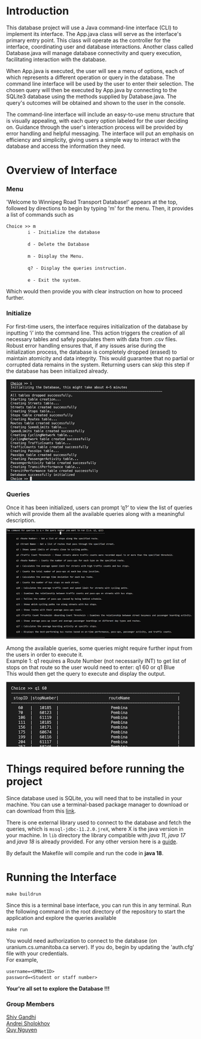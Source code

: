 # Introduction
This database project will use a Java command-line interface (CLI) to implement its interface. The App.java class will serve as the interface's primary entry point. This class will operate as the controller for the interface, coordinating user and database interactions. Another class called Database.java will manage database connectivity and query execution, facilitating interaction with the database.

When App.java is executed, the user will see a menu of options, each of which represents a different operation or query in the database. The command line interface will be used by the user to enter their selection. The chosen query will then be executed by App.java by connecting to the SQLite3 database using the methods supplied by Database.java. The query's outcomes will be obtained and shown to the user in the console.

The command-line interface will include an easy-to-use menu structure that is visually appealing, with each query option labeled for the user deciding on. Guidance through the user's interaction process will be provided by error handling and helpful messaging. The interface will put an emphasis on efficiency and simplicity, giving users a simple way to interact with the database and access the information they need.

# Overview of Interface

### Menu
'Welcome to Winnipeg Road Transport Database!' appears at the top, followed by directions to begin by typing 'm' for the menu. Then, it provides a list of commands such as 
```
Choice >> m
        i - Initialize the database

        d - Delete the Database

        m - Display the Menu.

        q? - Display the queries instruction.

        e - Exit the system.
```
Which would then provide you with clear instruction on how to proceed further.

### Initialize
For first-time users, the interface requires initialization of the database by inputting ‘i’ into the command line. This action triggers the creation of all necessary tables and safely populates them with data from .csv files. Robust error handling ensures that, if any issues arise during the initialization process, the database is completely dropped (erased) to maintain atomicity and data integrity. This would guarantee that no partial or corrupted data remains in the system. Returning users can skip this step if the database has been initialized already.

![](Images/1.png "1")

### Queries
Once it has been initialized, users can prompt ‘q?’ to view the list of queries which will provide them all the available queries along with a meaningful description.

![](Images/2.png "2")

Among the available queries, some queries might require further input from the users in order to execute it.  
Example 1: q1 requires a Route Number (not necessarily INT)  to get list of stops on that route so the user would need to enter: q1 60 or q1 Blue \
This would then get the query to execute and display the output.

![](Images/3.png "3")



# Things required before running the project
Since database used is SQLite, you will need that to be installed in your machine. You can use a terminal-based package manager to download or can download from this [link](https://www.sqlite.org/download.html).

There is one external library used to connect to the database and fetch the queries, which is `mssql-jdbc-11.2.0.jreX`, where X is the java version in your machine. In `lib` directory the library compatible with _java 11_, _java 17_ and _java 18_ is already provided. For any other version here is a [guide](mssql-jdbc-11.2.0.jre11).

By default the Makefile will compile and run the code in __java 18__.

# Running the Interface

```
make buildrun
```

Since this is a terminal base interface, you can run this in any terminal. Run the following command in the root directory of the repository to start the application and explore the queries available

```
make run
```
You would need authorization to connect to the database (on uranium.cs.umanitoba.ca server). If you do, begin by updating the 'auth.cfg' file with your credentials. \
For example,
```
username=<UMNetID>
password=<Student or staff number>
```
**Your're all set to explore the Database !!!**


### Group Members
[Shiv Gandhi](https://github.com/Shivv10) \
[Andrei Sholokhov]() \
[Quy Nguyen]() 
